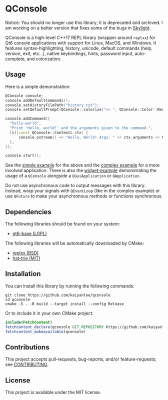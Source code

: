 # QConsole

Notice: You should no longer use this library; it is deprecated and archived. I am working on a better version that fixes some of the bugs in [Skylight](https://github.com/sumartian-studios/skylight).

QConsole is a high-level C++17 REPL library (wrapper around `replxx`) for Qt6 console applications with support for Linux, MacOS, and Windows. It features syntax-highlighting, history, unicode, default commands (help, version, exit, etc...), native keybindings, hints, password input, auto-complete, and colorization.

## Usage

Here is a simple demonstration:

```cpp
QConsole console;
console.addDefaultCommands();
console.setHistoryFilePath("history.txt");
console.setDefaultPrompt(QConsole::colorize(">> ", QConsole::Color::Red, QConsole::Style::Bold));

console.addCommand({
  "hello-world",
  "Print 'Hello, world!' and the arguments given to the command.",
  [&](const QConsole::Context& ctx) {
      console.ostream() << "Hello, World! Args: " << ctx.arguments << Qt::endl;
  },
});

console.start();
```

See the [simple example](./examples/example-simple) for the above and the [complex example](./examples/example-complex) for a more involved application. There is also the [widget-example](./examples/example-widgets) demonstrating the usage of a `QConsole` alongside a `QGuiApplication` or `QApplication`.

Do not use asynchronous code to output messages with this library. Instead, wrap your signals with `QEventLoop` (like in the complex example) or use `QFuture` to make your asynchronous methods or functions synchronous.

## Dependencies

The following libraries should be found on your system:

- [qt6-base (LGPL)](https://code.qt.io/cgit/qt/qtbase.git/)

The following libraries will be automatically downloaded by CMake:

- [replxx (BSD)](https://github.com/AmokHuginnsson/replxx)
- [hat-trie (MIT)](https://github.com/Tessil/hat-trie.git)

## Installation

You can install this library by running the following commands:

```shell
git clone https://github.com/kaiyanlee/qconsole
cd qconsole
cmake -S . -B build --target install --config Release
```

Or to include it in your own CMake project:

```cmake
include(FetchContent)
fetchcontent_declare(qconsole GIT_REPOSITORY https://github.com/kaiyanlee/qconsole)
fetchcontent_makeavailable(qconsole)
```

## Contributions

This project accepts pull-requests, bug-reports, and/or feature-requests; see [CONTRIBUTING](./CONTRIBUTING.md).

## License

This project is available under the MIT license.

